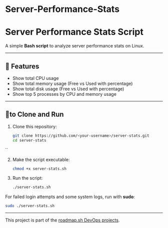 # Server-Performance-Stats


# Server Performance Stats Script

A simple **Bash script** to analyze server performance stats on Linux.

---

## 📌 Features
- Show total CPU usage  
- Show total memory usage (Free vs Used with percentage)  
- Show total disk usage (Free vs Used with percentage)  
- Show top 5 processes by CPU and memory usage  

---

## 🚀to Clone and Run

1. Clone this repository:
   ```bash
   git clone https://github.com/<your-username>/server-stats.git
   cd server-stats
``

2. Make the script executable:

   ```bash
   chmod +x server-stats.sh
   ```

3. Run the script:

   ```bash
   ./server-stats.sh
   ```

For failed login attempts and some system logs, run with **sudo**:

```bash
sudo ./server-stats.sh
```

---

This project is part of the [roadmap.sh DevOps projects](https://roadmap.sh/projects/server-stats).

